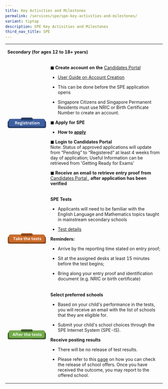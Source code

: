 ```yaml
---
title: Key Activities and Milestones
permalink: /services/spe/spe-key-activities-and-milestones/
variant: tiptap
description: SPE Key Activities and Milestones
third_nav_title: SPE
---
```

<table>
<tbody>
<tr>
<td rowspan="1" colspan="2">
<p><strong>Secondary (for ages 12 to 18+ years)</strong>
</p>
</td>
</tr>
<tr>
<td rowspan="1" colspan="1">
<div class="isomer-image-wrapper">
<img style="width: 100%;" height="auto" width="100%" alt="SPE_Registration_Image" src="/images/SPE/Key Activities and Milestones/Registration_SPE_title.png">
</div>
<p></p>
</td>
<td rowspan="1" colspan="1">
<p></p>
<p></p>
<p></p>
<p></p>
<p><strong>◼ Create account on the&nbsp;</strong><a href="https://myexams.seab.gov.sg/auth/login" rel="noopener noreferrer nofollow" target="_blank"><u>Candidates Portal</u></a>
</p>
<ul data-tight="true" class="tight">
<li>
<p><a href="https://www.moe.gov.sg/-/media/files/returning-singaporeans/spe-user-guide-for-candidates-portal.pdf" rel="noopener noreferrer nofollow" target="_blank"><u>User Guide on Account Creation</u></a>
</p>
</li>
<li>
<p>This can be done before the SPE application opens</p>
</li>
<li>
<p>Singapore Citizens and Singapore Permanent Residents must use NRIC or
Birth Certificate Number to create an account.</p>
</li>
</ul>
<p><strong>◼ Apply for SPE</strong>
</p>
<ul data-tight="true" class="tight">
<li>
<p><strong>How to&nbsp;<a href="https://www.seab.gov.sg/home/services/spe/spe-application-procedures" rel="noopener noreferrer nofollow" target="_blank"><u>apply</u></a></strong>
</p>
</li>
</ul>
<p><strong>◼ Login to Candidates Portal&nbsp;</strong> 
<br>Note: Status of approved applications will update from “Pending” to “Registered”
at least 4 weeks from day of application; Useful Information can be retrieved
from 'Getting Ready for Exams'</p>
<p><strong>◼ Receive an email to retrieve entry proof from</strong>&nbsp;
<a href="https://myexams.seab.gov.sg/auth/login" rel="noopener noreferrer nofollow" target="_blank"><u>Candidates Portal</u> 
</a>, <strong>after application has been verified</strong>
</p>
</td>
</tr>
<tr>
<td rowspan="1" colspan="1">
<div class="isomer-image-wrapper">
<img style="width: 100%" height="auto" width="100%" alt="Take The Tests Title Image" src="/images/SPE/Key Activities and Milestones/Take_Test_SPE_title.png">
</div>
</td>
<td rowspan="1" colspan="1">
<p></p>
<p></p>
<p></p>
<p></p>
<p><strong>SPE Tests&nbsp;</strong>
</p>
<ul data-tight="true" class="tight">
<li>
<p>Applicants will need to be familiar with the English Language and Mathematics
topics taught in mainstream secondary schools</p>
</li>
<li>
<p><a href="https://www.seab.gov.sg/home/services/spe/spe-test-details" rel="noopener noreferrer nofollow" target="_blank"><u>Test details</u></a>
</p>
</li>
</ul>
<p><strong>Reminders:&nbsp;</strong>
</p>
<ul data-tight="true" class="tight">
<li>
<p>Arrive by the reporting time stated on entry proof;</p>
</li>
<li>
<p>Sit at the assigned desks at least 15 minutes before the test begins;</p>
</li>
<li>
<p>Bring along your entry proof and identification document (e.g. NRIC or
birth certificate)</p>
</li>
</ul>
</td>
</tr>
<tr>
<td rowspan="1" colspan="1">
<div class="isomer-image-wrapper">
<img style="width: 100%" height="auto" width="100%" alt="After the Tests Title Image" src="/images/SPE/Key Activities and Milestones/After_the_Tests_SPE_Title.png">
</div>
</td>
<td rowspan="1" colspan="1">
<p></p>
<p></p>
<p></p>
<p></p>
<p><strong>Select preferred schools</strong>
</p>
<ul data-tight="true" class="tight">
<li>
<p>Based on your child's performance in the tests, you will receive an email
with the list of schools that they are eligible for.</p>
</li>
<li>
<p>Submit your child's school choices through the SPE Internet System (SPE-IS).</p>
</li>
</ul>
<p><strong>Receive posting results</strong>
</p>
<ul data-tight="true" class="tight">
<li>
<p>There will be no release of test results.</p>
</li>
<li>
<p>Please refer to this <a href="https://www.seab.gov.sg/home/services/spe/spe-school-selections-and-postings" rel="noopener noreferrer nofollow" target="_blank"><u>page</u></a> on
how you can check the release of school offers. Once you have received
the outcome, you may report to the offered school.</p>
</li>
</ul>
</td>
</tr>
</tbody>
</table>
<p></p>